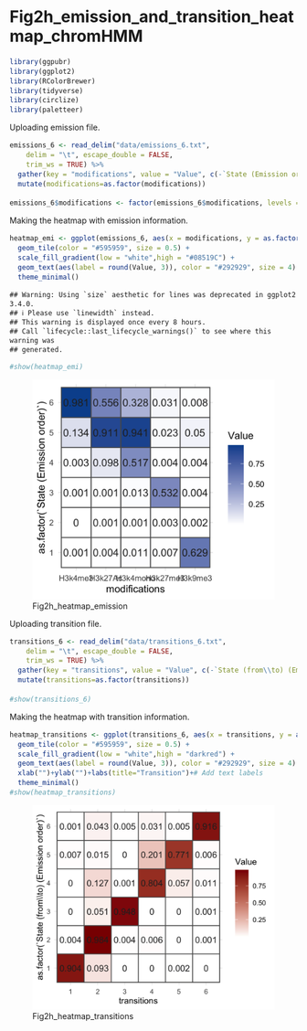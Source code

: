 # Fig2h_emission_and_transition_heatmap_chromHMM

``` r
library(ggpubr)
library(ggplot2)
library(RColorBrewer)
library(tidyverse)
library(circlize)
library(paletteer)
```

Uploading emission file.

``` r
emissions_6 <- read_delim("data/emissions_6.txt", 
    delim = "\t", escape_double = FALSE, 
    trim_ws = TRUE) %>% 
  gather(key = "modifications", value = "Value", c(-`State (Emission order)`)) %>% 
  mutate(modifications=as.factor(modifications))

emissions_6$modifications <- factor(emissions_6$modifications, levels = c("H3k4me3", "H3k27Ac", "H3k4mono","H3k27me3","H3k9me3"))
```

Making the heatmap with emission information.

``` r
heatmap_emi <- ggplot(emissions_6, aes(x = modifications, y = as.factor(`State (Emission order)`), fill = Value)) +
  geom_tile(color = "#595959", size = 0.5) +
  scale_fill_gradient(low = "white",high = "#08519C") + 
  geom_text(aes(label = round(Value, 3)), color = "#292929", size = 4) +  # Add text labels
  theme_minimal()
```

    ## Warning: Using `size` aesthetic for lines was deprecated in ggplot2 3.4.0.
    ## ℹ Please use `linewidth` instead.
    ## This warning is displayed once every 8 hours.
    ## Call `lifecycle::last_lifecycle_warnings()` to see where this warning was
    ## generated.

``` r
#show(heatmap_emi)
```

<figure>
<img
src="https://github.com/cleliacort/NRF1_paper/blob/main/Fig2/figures/heatmap_emission_made_0924.png"
alt="Fig2h_heatmap_emission" />
<figcaption
aria-hidden="true">Fig2h_heatmap_emission</figcaption>
</figure>

Uploading transition file.

``` r
transitions_6 <- read_delim("data/transitions_6.txt", 
    delim = "\t", escape_double = FALSE, 
    trim_ws = TRUE) %>% 
  gather(key = "transitions", value = "Value", c(-`State (from\\to) (Emission order)`)) %>% 
  mutate(transitions=as.factor(transitions))

#show(transitions_6)
```

Making the heatmap with transition information.

``` r
heatmap_transitions <- ggplot(transitions_6, aes(x = transitions, y = as.factor(`State (from\\to) (Emission order)`), fill = Value)) +
  geom_tile(color = "#595959", size = 0.5) +
  scale_fill_gradient(low = "white",high = "darkred") + 
  geom_text(aes(label = round(Value, 3)), color = "#292929", size = 4) + 
  xlab("")+ylab("")+labs(title="Transition")+# Add text labels
  theme_minimal()
#show(heatmap_transitions)
```

<figure>
<img
src="https://github.com/cleliacort/NRF1_paper/blob/main/Fig2/figures/Suppl/heatmap_transitions_made_0924.png"
alt="Fig2h_heatmap_transitions" />
<figcaption
aria-hidden="true">Fig2h_heatmap_transitions</figcaption>
</figure>

